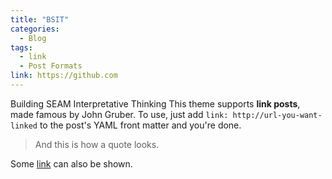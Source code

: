 ```yaml
---
title: "BSIT"
categories:
  - Blog
tags:
  - link
  - Post Formats
link: https://github.com
---
```

Building SEAM Interpretative Thinking
This theme supports **link posts**, made famous by John Gruber. To use, just add `link: http://url-you-want-linked` to the post's YAML front matter and you're done.

> And this is how a quote looks.

Some [link](#) can also be shown.
